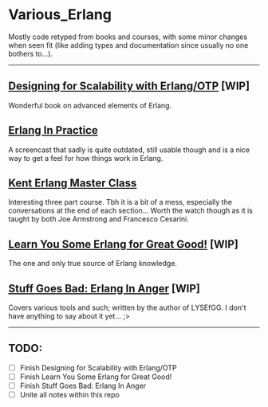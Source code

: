 # Various_Erlang
Mostly code retyped from books and courses, with some minor changes when seen fit (like adding types and documentation since usually no one bothers to...).

---

## [Designing for Scalability with Erlang/OTP](https://shop.oreilly.com/product/0636920024149.do) [WIP]
Wonderful book on advanced elements of Erlang.

## [Erlang In Practice](https://pragprog.com/screencast/v-kserl/erlang-in-practice)
A screencast that sadly is quite outdated, still usable though and is a nice way to get a feel for how things work in Erlang.

## [Kent Erlang Master Class](https://www.cs.kent.ac.uk/ErlangMasterClasses)
Interesting three part course. Tbh it is a bit of a mess, especially the conversations at the end of each section... Worth the watch though as it is taught by both Joe Armstrong and Francesco Cesarini.

## [Learn You Some Erlang for Great Good!](https://learnyousomeerlang.com) [WIP]
The one and only true source of Erlang knowledge.

## [Stuff Goes Bad: Erlang In Anger](https://www.erlang-in-anger.com) [WIP]
Covers various tools and such; written by the author of LYSEfGG. I don't have anything to say about it yet... ;>

---

## TODO:
- [ ] Finish Designing for Scalability with Erlang/OTP
- [ ] Finish Learn You Some Erlang for Great Good!
- [ ] Finish Stuff Goes Bad: Erlang In Anger
- [ ] Unite all notes within this repo
